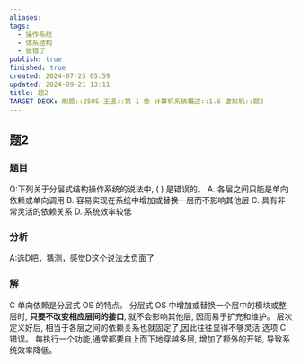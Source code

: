 ```yaml
---
aliases: 
tags:
  - 操作系统
  - 体系结构
  - 做错了
publish: true
finished: true
created: 2024-07-23 05:59
updated: 2024-09-21 13:11
title: 题2
TARGET DECK: 刷题::25OS-王道::第 1 章 计算机系统概述::1.6 虚拟机::题2
---
```

## 题2
### 题目
Q:下列关于分层式结构操作系统的说法中, ( ) 是错误的。
A. 各层之间只能是单向依赖或单向调用
B. 容易实现在系统中增加或替换一层而不影响其他层
C. 具有非常灵活的依赖关系
D. 系统效率较低
### 分析
A:选D把，猜测，感觉D这个说法太负面了
### 解
C
单向依赖是分层式 OS 的特点。
分层式 OS 中增加或替换一个层中的模块或整层时, **只要不改变相应层间的接口**, 就不会影响其他层, 因而易于扩充和维护。
层次定义好后, 相当于各层之间的依赖关系也就固定了,因此往往显得不够灵活,选项 $\mathrm{C}$ 错误。
每执行一个功能,通常都要自上而下地穿越多层, 增加了额外的开销, 导致系统效率降低。
